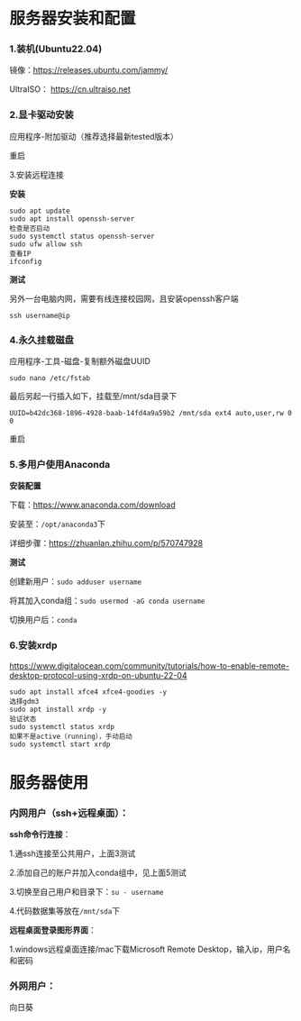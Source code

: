 # 服务器安装和配置

### 1.装机(Ubuntu22.04)

镜像：https://releases.ubuntu.com/jammy/

UltraISO： https://cn.ultraiso.net

### 2.显卡驱动安装

应用程序-附加驱动（推荐选择最新tested版本）

重启

3.安装远程连接

**安装**

~~~shell
sudo apt update
sudo apt install openssh-server
检查是否启动
sudo systemctl status openssh-server
sudo ufw allow ssh
查看IP
ifconfig
~~~

**测试**

另外一台电脑内网，需要有线连接校园网，且安装openssh客户端

~~~shell
ssh username@ip
~~~

### 4.永久挂载磁盘

应用程序-工具-磁盘-复制额外磁盘UUID

~~~shell
sudo nano /etc/fstab
~~~

最后另起一行插入如下，挂载至/mnt/sda目录下

~~~shell
UUID=b42dc368-1896-4928-baab-14fd4a9a59b2 /mnt/sda ext4 auto,user,rw 0 0
~~~

重启

### 5.多用户使用Anaconda

**安装配置**

下载：https://www.anaconda.com/download

安装至：`/opt/anaconda3`下

详细步骤：https://zhuanlan.zhihu.com/p/570747928

**测试**

创建新用户：`sudo adduser username`

将其加入conda组：`sudo usermod -aG conda username`

切换用户后：`conda`

### 6.安装xrdp

https://www.digitalocean.com/community/tutorials/how-to-enable-remote-desktop-protocol-using-xrdp-on-ubuntu-22-04

~~~
sudo apt install xfce4 xfce4-goodies -y
选择gdm3
sudo apt install xrdp -y
验证状态
sudo systemctl status xrdp
如果不是active（running），手动启动
sudo systemctl start xrdp
~~~

# 服务器使用

### 内网用户（ssh+远程桌面）：

**ssh命令行连接**：

1.通ssh连接至公共用户，上面3测试

2.添加自己的账户并加入conda组中，见上面5测试

3.切换至自己用户和目录下：`su - username `

4.代码数据集等放在`/mnt/sda`下

**远程桌面登录图形界面**：

1.windows远程桌面连接/mac下载Microsoft Remote Desktop，输入ip，用户名和密码

### 外网用户：

向日葵
